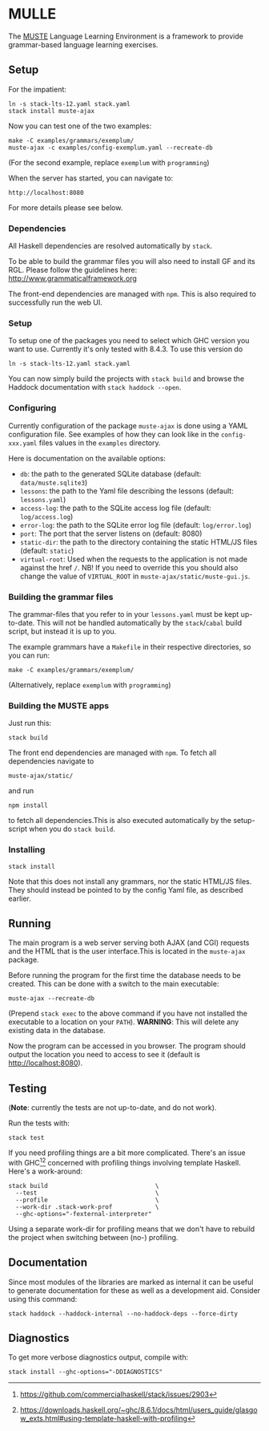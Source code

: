 <!-- [![Build Status](https://secure.travis-ci.org/MUSTE-Project/MULLE.png)](http://travis-ci.org/MUSTE-Project/MULLE) -->

MULLE
=====

The [MUSTE](http://www.cse.chalmers.se/~peb/muste.html) Language Learning Environment is a framework to provide grammar-based language learning exercises.

Setup
-----

For the impatient:

    ln -s stack-lts-12.yaml stack.yaml
    stack install muste-ajax

Now you can test one of the two examples:

    make -C examples/grammars/exemplum/
    muste-ajax -c examples/config-exemplum.yaml --recreate-db

(For the second example, replace `exemplum` with `programming`)

When the server has started, you can navigate to:

    http://localhost:8080

For more details please see below.

### Dependencies

All Haskell dependencies are resolved automatically by `stack`.

To be able to build the grammar files you will also need to install GF and its RGL. Please follow the guidelines here: <http://www.grammaticalframework.org>

The front-end dependencies are managed with `npm`. This is also required to successfully run the web UI.

### Setup

To setup one of the packages you need to select which GHC version you want to use. Currently it's only tested with 8.4.3. To use this version do

    ln -s stack-lts-12.yaml stack.yaml

You can now simply build the projects with `stack build` and browse
the Haddock documentation with `stack haddock --open`.

### Configuring

Currently configuration of the package `muste-ajax` is done using a YAML configuration file.  See examples of how they can look like in the `config-xxx.yaml` files values in the `examples` directory.

Here is documentation on the available options:

* `db`: the path to the generated SQLite database (default: `data/muste.sqlite3`)
* `lessons`: the path to the Yaml file describing the lessons (default: `lessons.yaml`)
* `access-log`: the path to the SQLite access log file (default: `log/access.log`)
* `error-log`: the path to the SQLite error log file (default: `log/error.log`)
* `port`: The port that the server listens on (default: 8080)
* `static-dir`: the path to the directory containing the static HTML/JS files (default: `static`)
* `virtual-root`: Used when the requests to the application is not made against the href `/`.  NB! If you need to override this you should also change the value of `VIRTUAL_ROOT` in `muste-ajax/static/muste-gui.js`.


### Building the grammar files

The grammar-files that you refer to in your `lessons.yaml` must be kept up-to-date. This will not be handled automatically by the `stack`/`cabal` build script, but instead it is up to you.

The example grammars have a `Makefile` in their respective directories, so you can run:

    make -C examples/grammars/exemplum/

(Alternatively, replace `exemplum` with `programming`)

### Building the MUSTE apps

Just run this:

    stack build

The front end dependencies are managed with `npm`.  To fetch all dependencies navigate to

    muste-ajax/static/

and run

    npm install

to fetch all dependencies.This is also executed automatically by the setup-script when you do `stack build`.

### Installing

    stack install

Note that this does not install any grammars, nor the static HTML/JS files. They should instead be pointed to by the config Yaml file, as described earlier.

Running
-------

The main program is a web server serving both AJAX (and CGI) requests and the HTML that is the user interface.This is located in the `muste-ajax` package.

Before running the program for the first time the database needs to be created. This can be done with a switch to the main executable:

    muste-ajax --recreate-db

(Prepend `stack exec` to the above command if you have not installed the executable to a location on your `PATH`).  **WARNING**: This will delete any existing data in the database.

Now the program can be accessed in you browser. The program should output the location you need to access to see it (default is <http://localhost:8080>).

Testing
----

(**Note**: currently the tests are not up-to-date, and do not work).

Run the tests with:

    stack test

If you need profiling things are a bit more complicated.  There's an
issue with GHC[^1][^2] concerned with profiling things involving
template Haskell.  Here's a work-around:

    stack build                              \
      --test                                 \
      --profile                              \
      --work-dir .stack-work-prof            \
      --ghc-options="-fexternal-interpreter"

Using a separate work-dir for profiling means that we don't have to
rebuild the project when switching between (no-) profiling.

[^1]: https://github.com/commercialhaskell/stack/issues/2903
[^2]: https://downloads.haskell.org/~ghc/8.6.1/docs/html/users_guide/glasgow_exts.html#using-template-haskell-with-profiling

Documentation
----

Since most modules of the libraries are marked as internal it can be useful to generate documentation for these as well as a development aid. Consider using this command:

    stack haddock --haddock-internal --no-haddock-deps --force-dirty

Diagnostics
----

To get more verbose diagnostics output, compile with:

    stack install --ghc-options="-DDIAGNOSTICS"

